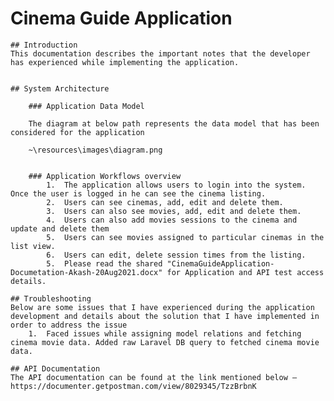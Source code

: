 # Cinema Guide Application

    ## Introduction
    This documentation describes the important notes that the developer has experienced while implementing the application.


    ## System Architecture

        ### Application Data Model

        The diagram at below path represents the data model that has been considered for the application

        ~\resources\images\diagram.png
        

        ### Application Workflows overview
            1.	The application allows users to login into the system. Once the user is logged in he can see the cinema listing.
            2.	Users can see cinemas, add, edit and delete them.
            3.	Users can also see movies, add, edit and delete them.
            4.	Users can also add movies sessions to the cinema and update and delete them
            5.	Users can see movies assigned to particular cinemas in the list view.
            6.	Users can edit, delete session times from the listing.
            5.  Please read the shared "CinemaGuideApplication-Documetation-Akash-20Aug2021.docx" for Application and API test access details.

    ## Troubleshooting
    Below are some issues that I have experienced during the application development and details about the solution that I have implemented in order to address the issue
        1.	Faced issues while assigning model relations and fetching cinema movie data. Added raw Laravel DB query to fetched cinema movie data.

    ## API Documentation 
    The API documentation can be found at the link mentioned below – https://documenter.getpostman.com/view/8029345/TzzBrbnK
